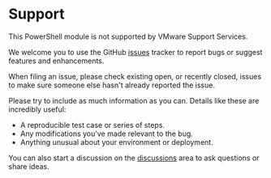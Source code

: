 # Support

This PowerShell module is not supported by VMware Support Services.

We welcome you to use the GitHub [issues][issues] tracker to report bugs or suggest features and enhancements.

When filing an issue, please check existing open, or recently closed, issues to make sure someone else hasn't already
reported the issue.

Please try to include as much information as you can. Details like these are incredibly useful:

- A reproducible test case or series of steps.
- Any modifications you've made relevant to the bug.
- Anything unusual about your environment or deployment.

You can also start a discussion on the [discussions][discussions] area to ask questions or share ideas.

[issues]: https://github.com/vmware/powershell-module-for-vmware-cloud-foundation/issues
[discussions]: https://github.com/vmware/powershell-module-for-vmware-cloud-foundation/discussions
